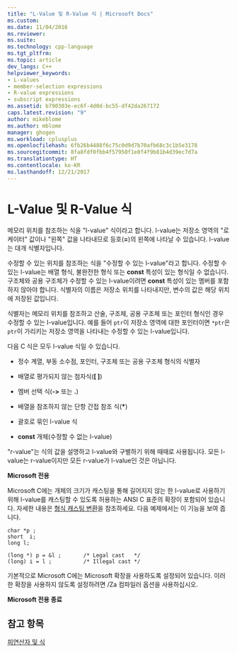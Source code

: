 ```yaml
---
title: "L-Value 및 R-Value 식 | Microsoft Docs"
ms.custom: 
ms.date: 11/04/2016
ms.reviewer: 
ms.suite: 
ms.technology: cpp-language
ms.tgt_pltfrm: 
ms.topic: article
dev_langs: C++
helpviewer_keywords:
- L-values
- member-selection expressions
- R-value expressions
- subscript expressions
ms.assetid: b790303e-ec6f-4d0d-bc55-df42da267172
caps.latest.revision: "9"
author: mikeblome
ms.author: mblome
manager: ghogen
ms.workload: cplusplus
ms.openlocfilehash: 6fb26b4488f6c75c0d9d7b70afb68c3c1b5e3178
ms.sourcegitcommit: 8fa8fdf0fbb4f57950f1e8f4f9b81b4d39ec7d7a
ms.translationtype: HT
ms.contentlocale: ko-KR
ms.lasthandoff: 12/21/2017
---
```

# <a name="l-value-and-r-value-expressions"></a>L-Value 및 R-Value 식
메모리 위치를 참조하는 식을 "l-value" 식이라고 합니다. l-value는 저장소 영역의 "로케이터" 값이나 "왼쪽" 값을 나타내므로 등호(**=**)의 왼쪽에 나타날 수 있습니다. l-value는 대개 식별자입니다.  
  
 수정할 수 있는 위치를 참조하는 식을 "수정할 수 있는 l-value"라고 합니다. 수정할 수 있는 l-value는 배열 형식, 불완전한 형식 또는 **const** 특성이 있는 형식일 수 없습니다. 구조체와 공용 구조체가 수정할 수 있는 l-value이려면 **const** 특성이 있는 멤버를 포함하지 않아야 합니다. 식별자의 이름은 저장소 위치를 나타내지만, 변수의 값은 해당 위치에 저장된 값입니다.  
  
 식별자는 메모리 위치를 참조하고 산술, 구조체, 공용 구조체 또는 포인터 형식인 경우 수정할 수 있는 l-value입니다. 예를 들어 `ptr`이 저장소 영역에 대한 포인터이면 `*ptr`은 `ptr`이 가리키는 저장소 영역을 나타내는 수정할 수 있는 l-value입니다.  
  
 다음 C 식은 모두 l-value 식일 수 있습니다.  
  
-   정수 계열, 부동 소수점, 포인터, 구조체 또는 공용 구조체 형식의 식별자  
  
-   배열로 평가되지 않는 첨자식(**[ ]**)  
  
-   멤버 선택 식(**->** 또는 **.**)  
  
-   배열을 참조하지 않는 단항 간접 참조 식(**\***)  
  
-   괄호로 묶인 l-value 식  
  
-   **const** 개체(수정할 수 없는 l-value)  
  
 "r-value"는 식의 값을 설명하고 l-value와 구별하기 위해 때때로 사용됩니다. 모든 l-value는 r-value이지만 모든 r-value가 l-value인 것은 아닙니다.  
  
 **Microsoft 전용**  
  
 Microsoft C에는 개체의 크기가 캐스팅을 통해 길어지지 않는 한 l-value로 사용하기 위해 l-value를 캐스팅할 수 있도록 허용하는 ANSI C 표준의 확장이 포함되어 있습니다. 자세한 내용은 [형식 캐스팅 변환](../c-language/type-cast-conversions.md)을 참조하세요. 다음 예제에서는 이 기능을 보여 줍니다.  
  
```  
char *p ;  
short  i;  
long l;  
  
(long *) p = &l ;       /* Legal cast   */  
(long) i = l ;          /* Illegal cast */  
```  
  
 기본적으로 Microsoft C에는 Microsoft 확장을 사용하도록 설정되어 있습니다. 이러한 확장을 사용하지 않도록 설정하려면 /Za 컴파일러 옵션을 사용하십시오.  
  
 **Microsoft 전용 종료**  
  
## <a name="see-also"></a>참고 항목  
 [피연산자 및 식](../c-language/operands-and-expressions.md)